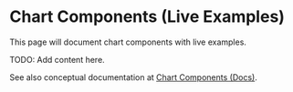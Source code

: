 # Chart Components (Live Examples)

This page will document chart components with live examples.

TODO: Add content here.

See also conceptual documentation at [Chart Components (Docs)](../features/components/charts.md). 